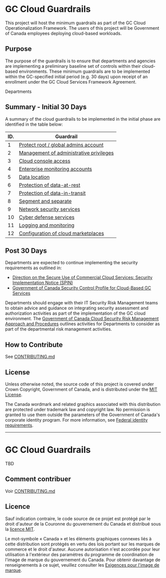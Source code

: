 # GC Cloud Guardrails

This project will host the minimum guardrails as part of the GC Cloud Operationalization Framework. The users of this project will be Government of Canada employees deploying cloud-based workloads.

## Purpose

The purpose of the guardrails is to ensure that departments and agencies are implementing a preliminary baseline set of controls within their cloud-based environments. These minimum guardrails are to be implemented within the GC-specified initial period (e.g. 30 days) upon receipt of an enrollment under the GC Cloud Services Framework Agreement.

Departments

## Summary - Initial 30 Days

A summary of the cloud guardrails to be implemented in the initial phase are identified in the table below:

| ID. | Guardrail |
| --- | --- |
| 1 | [Protect root / global admins account](https://github.com/canada-ca/cloud-guardrails/blob/master/EN/1_Protect-Root-Account.MD) |
| 2 | [Management of administrative privileges](https://github.com/canada-ca/cloud-guardrails/blob/master/EN/2_Management-Admin-Privileges.MD) |
| 3 | [Cloud console access](https://github.com/canada-ca/cloud-guardrails/blob/master/EN/3_Cloud-Console-Access.MD) |
| 4 | [Enterprise monitoring accounts](https://github.com/canada-ca/cloud-guardrails/blob/master/EN/4_Enterprise-Monitoring-Accounts.MD) |
| 5 | [Data location](https://github.com/canada-ca/cloud-guardrails/blob/master/EN/5_Data-Location.MD) |
| 6 | [Protection of data-at-rest](https://github.com/canada-ca/cloud-guardrails/blob/master/EN/6_Protect-Data-at-Rest.MD) |
| 7 | [Protection of data-in-transit](https://github.com/canada-ca/cloud-guardrails/blob/master/EN/7_Protect-Data-in-Transit.MD) |
| 8 | [Segment and separate](https://github.com/canada-ca/cloud-guardrails/blob/master/EN/8_Segmentation.MD) |
| 9 | [Network security services](https://github.com/canada-ca/cloud-guardrails/blob/master/EN/9_Network-Security-Services.MD) |
| 10 | [Cyber defense services](https://github.com/canada-ca/cloud-guardrails/blob/master/EN/10_Cyber-Defense-Services.MD) |
| 11 | [Logging and monitoring](https://github.com/canada-ca/cloud-guardrails/blob/master/EN/11_Logging%20and%20Monitoring.MD) |
| 12 | [Configuration of cloud marketplaces](https://github.com/canada-ca/cloud-guardrails/blob/master/EN/12_Cloud-Marketplace-Config.MD) |

## Post 30 Days

Departments are expected to continue implementing the security requirements as outlined in:

* [Direction on the Secure Use of Commercial Cloud Services: Security Implementation Notice (SPIN)](https://www.canada.ca/en/government/system/digital-government/modern-emerging-technologies/direction-secure-use-commercial-cloud-services-spin.html)
* [Government of Canada Security Control Profile for Cloud-Based GC Services](https://www.canada.ca/en/government/system/digital-government/modern-emerging-technologies/cloud-services/government-canada-security-control-profile-cloud-based-it-services.html)

Departments should engage with their IT Security Risk Management teams to obtain advice and guidance on integrating security assessment and authorization activities as part of the implementation of the GC cloud environment. The [Government of Canada Cloud Security Risk Management Approach and Procedures](https://www.canada.ca/en/government/system/digital-government/modern-emerging-technologies/cloud-services/cloud-security-risk-management-approach-procedures.html) outlines activities for Departments to consider as part of the departmental risk management activities.

## How to Contribute

See [CONTRIBUTING.md](CONTRIBUTING.md)

## License

Unless otherwise noted, the source code of this project is covered under Crown Copyright, Government of Canada, and is distributed under the [MIT License](LICENSE).

The Canada wordmark and related graphics associated with this distribution are protected under trademark law and copyright law. No permission is granted to use them outside the parameters of the Government of Canada's corporate identity program. For more information, see [Federal identity requirements](https://www.canada.ca/en/treasury-board-secretariat/topics/government-communications/federal-identity-requirements.html).

______________________

<!-- markdownlint-disable MD024 MD025 -->
# GC Cloud Guardrails

TBD

## Comment contribuer

Voir [CONTRIBUTING.md](CONTRIBUTING.md)

## Licence

Sauf indication contraire, le code source de ce projet est protégé par le droit d'auteur de la Couronne du gouvernement du Canada et distribué sous la [licence MIT](LICENSE).

Le mot-symbole « Canada » et les éléments graphiques connexes liés à cette distribution sont protégés en vertu des lois portant sur les marques de commerce et le droit d'auteur. Aucune autorisation n'est accordée pour leur utilisation à l'extérieur des paramètres du programme de coordination de l'image de marque du gouvernement du Canada. Pour obtenir davantage de renseignements à ce sujet, veuillez consulter les [Exigences pour l'image de marque](https://www.canada.ca/fr/secretariat-conseil-tresor/sujets/communications-gouvernementales/exigences-image-marque.html).
